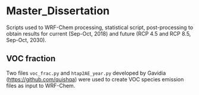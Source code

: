 # Master_Dissertation
Scripts used to WRF-Chem processing, statistical script, post-processing to obtain results for current (Sep-Oct, 2018) and future (RCP 4.5 and RCP 8.5, Sep-Oct, 2030).

## VOC fraction
Two files `voc_frac.py` and  `htap2AE_year.py` developed by Gavidia (https://github.com/quishqa) were used to create VOC species emission files as input to WRF-Chem.
